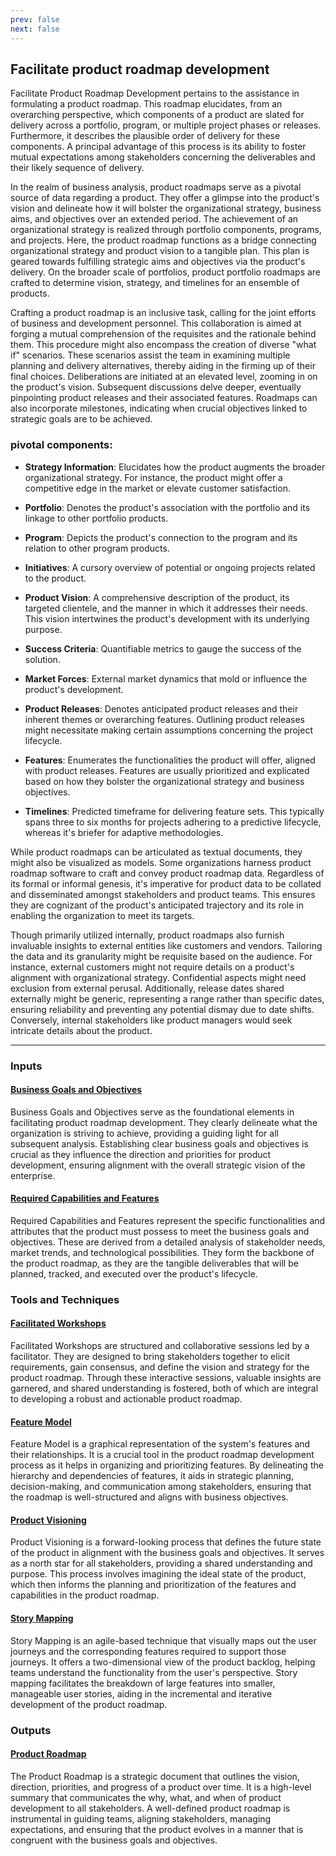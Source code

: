 ```yaml
---
prev: false
next: false
---
```


## Facilitate product roadmap development

Facilitate Product Roadmap Development pertains to the assistance in formulating a product roadmap. This roadmap elucidates, from an overarching perspective, which components of a product are slated for delivery across a portfolio, program, or multiple project phases or releases. Furthermore, it describes the plausible order of delivery for these components. A principal advantage of this process is its ability to foster mutual expectations among stakeholders concerning the deliverables and their likely sequence of delivery.

In the realm of business analysis, product roadmaps serve as a pivotal source of data regarding a product. They offer a glimpse into the product's vision and delineate how it will bolster the organizational strategy, business aims, and objectives over an extended period. The achievement of an organizational strategy is realized through portfolio components, programs, and projects. Here, the product roadmap functions as a bridge connecting organizational strategy and product vision to a tangible plan. This plan is geared towards fulfilling strategic aims and objectives via the product's delivery. On the broader scale of portfolios, product portfolio roadmaps are crafted to determine vision, strategy, and timelines for an ensemble of products.

Crafting a product roadmap is an inclusive task, calling for the joint efforts of business and development personnel. This collaboration is aimed at forging a mutual comprehension of the requisites and the rationale behind them. This procedure might also encompass the creation of diverse "what if" scenarios. These scenarios assist the team in examining multiple planning and delivery alternatives, thereby aiding in the firming up of their final choices. Deliberations are initiated at an elevated level, zooming in on the product's vision. Subsequent discussions delve deeper, eventually pinpointing product releases and their associated features. Roadmaps can also incorporate milestones, indicating when crucial objectives linked to strategic goals are to be achieved.

### pivotal components:

- **Strategy Information**: Elucidates how the product augments the broader organizational strategy. For instance, the product might offer a competitive edge in the market or elevate customer satisfaction.

- **Portfolio**: Denotes the product's association with the portfolio and its linkage to other portfolio products.

- **Program**: Depicts the product's connection to the program and its relation to other program products.

- **Initiatives**: A cursory overview of potential or ongoing projects related to the product.

- **Product Vision**: A comprehensive description of the product, its targeted clientele, and the manner in which it addresses their needs. This vision intertwines the product's development with its underlying purpose.

- **Success Criteria**: Quantifiable metrics to gauge the success of the solution.

- **Market Forces**: External market dynamics that mold or influence the product's development.

- **Product Releases**: Denotes anticipated product releases and their inherent themes or overarching features. Outlining product releases might necessitate making certain assumptions concerning the project lifecycle.

- **Features**: Enumerates the functionalities the product will offer, aligned with product releases. Features are usually prioritized and explicated based on how they bolster the organizational strategy and business objectives.

- **Timelines**: Predicted timeframe for delivering feature sets. This typically spans three to six months for projects adhering to a predictive lifecycle, whereas it's briefer for adaptive methodologies.

While product roadmaps can be articulated as textual documents, they might also be visualized as models. Some organizations harness product roadmap software to craft and convey product roadmap data. Regardless of its formal or informal genesis, it's imperative for product data to be collated and disseminated amongst stakeholders and product teams. This ensures they are cognizant of the product's anticipated trajectory and its role in enabling the organization to meet its targets.

Though primarily utilized internally, product roadmaps also furnish invaluable insights to external entities like customers and vendors. Tailoring the data and its granularity might be requisite based on the audience. For instance, external customers might not require details on a product's alignment with organizational strategy. Confidential aspects might need exclusion from external perusal. Additionally, release dates shared externally might be generic, representing a range rather than specific dates, ensuring reliability and preventing any potential dismay due to date shifts. Conversely, internal stakeholders like product managers would seek intricate details about the product.

---

### Inputs

#### [Business Goals and Objectives](/content/gist/business-analysis/inputs-outputs/assessment-of-business-value.md)

Business Goals and Objectives serve as the foundational elements in facilitating product roadmap development. They clearly delineate what the organization is striving to achieve, providing a guiding light for all subsequent analysis. Establishing clear business goals and objectives is crucial as they influence the direction and priorities for product development, ensuring alignment with the overall strategic vision of the enterprise.

#### [Required Capabilities and Features](/content/gist/business-analysis/inputs-outputs/assessment-of-business-value.md)

Required Capabilities and Features represent the specific functionalities and attributes that the product must possess to meet the business goals and objectives. These are derived from a detailed analysis of stakeholder needs, market trends, and technological possibilities. They form the backbone of the product roadmap, as they are the tangible deliverables that will be planned, tracked, and executed over the product's lifecycle.

### Tools and Techniques

#### [Facilitated Workshops](/content/gist/business-analysis/tools-techniques/benchmarking.md)

Facilitated Workshops are structured and collaborative sessions led by a facilitator. They are designed to bring stakeholders together to elicit requirements, gain consensus, and define the vision and strategy for the product roadmap. Through these interactive sessions, valuable insights are garnered, and shared understanding is fostered, both of which are integral to developing a robust and actionable product roadmap.

#### [Feature Model](/content/gist/business-analysis/tools-techniques/benchmarking.md)

Feature Model is a graphical representation of the system's features and their relationships. It is a crucial tool in the product roadmap development process as it helps in organizing and prioritizing features. By delineating the hierarchy and dependencies of features, it aids in strategic planning, decision-making, and communication among stakeholders, ensuring that the roadmap is well-structured and aligns with business objectives.

#### [Product Visioning](/content/gist/business-analysis/tools-techniques/benchmarking.md)

Product Visioning is a forward-looking process that defines the future state of the product in alignment with the business goals and objectives. It serves as a north star for all stakeholders, providing a shared understanding and purpose. This process involves imagining the ideal state of the product, which then informs the planning and prioritization of the features and capabilities in the product roadmap.

#### [Story Mapping](/content/gist/business-analysis/tools-techniques/benchmarking.md)

Story Mapping is an agile-based technique that visually maps out the user journeys and the corresponding features required to support those journeys. It offers a two-dimensional view of the product backlog, helping teams understand the functionality from the user's perspective. Story mapping facilitates the breakdown of large features into smaller, manageable user stories, aiding in the incremental and iterative development of the product roadmap.

### Outputs

#### [Product Roadmap](/content/gist/business-analysis/inputs-outputs/elicitation-results-unconfirmed-confirmed.md)

The Product Roadmap is a strategic document that outlines the vision, direction, priorities, and progress of a product over time. It is a high-level summary that communicates the why, what, and when of product development to all stakeholders. A well-defined product roadmap is instrumental in guiding teams, aligning stakeholders, managing expectations, and ensuring that the product evolves in a manner that is congruent with the business goals and objectives.
